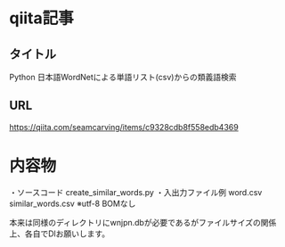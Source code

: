 # qiita記事
## タイトル
Python 日本語WordNetによる単語リスト(csv)からの類義語検索
## URL
https://qiita.com/seamcarving/items/c9328cdb8f558edb4369

# 内容物
・ソースコード
create_similar_words.py
・入出力ファイル例
word.csv
similar_words.csv
※utf-8 BOMなし

本来は同様のディレクトリにwnjpn.dbが必要であるがファイルサイズの関係上、各自でDlお願いします。
